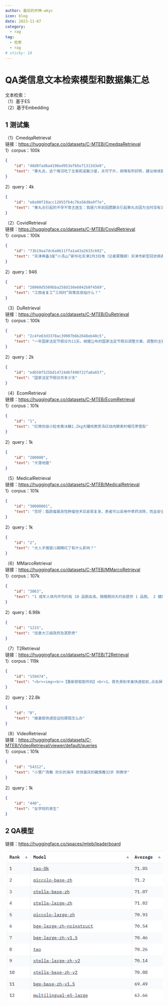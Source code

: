 ```yaml
---
author: 最后的开神-wkyc
icon: blog
date: 2023-11-07
category:
  - rag
tag:
  - 检索
  - rag
# sticky: 10
---
```


# QA类信息文本检索模型和数据集汇总
文本检索：  
（1）基于ES  
（2）基于Embedding
<!-- more -->
## 1 测试集
（1）CmedqaRetrieval  
链接：https://huggingface.co/datasets/C-MTEB/CmedqaRetrieval  
1）corpus：100k
```json
{
    "id": "48d8fad6a4196ed953efb5e71313d3e8",
    "text": "睾丸炎，这个情况吃了左氧和诺氟沙星，炎可宁片，病情有所好转，建议继续服用药物到症状消失后三天为止。这个情况在治疗时是不能吃辛辣刺激性的食物。"
}
```
2）query：4k
```json
{
    "id": "e6a90f19acc12055fb4c76a56d8a9f7e",
    "text": "睾丸炎引起的不孕不育王医生：我是六年前因腮腺炎引起睾丸炎因为当时没有治疗好。现在睾丸还会痛，去年做过睾丸穿刺检查睾丸不产生精子。请问可以采用什么方式进行治疗？慢慢的能够恢复正常吗？希望你能给予答复，谢谢。"
}
```
（2）CovidRetrieval  
链接：https://huggingface.co/datasets/C-MTEB/CovidRetrieval  
1）corpus：100k
```json
{
    "id": "73b19aa7dc6a0611ffa1a43a2633c692",
    "text": "天津再备3座“小汤山”新华社天津2月3日电（记者栗雅婷）天津市新型冠状病毒感染的肺炎疫情防控工作指挥部3日决定，除海河医院外，天津市海滨人民医院、天津医科大学总医院空港医院、天津市津南医院（新址）也将作为收治新型冠状病毒感染的肺炎患者定点医院，4家医院累计床位将达到2130张。截至2月3日10时，天津市共确诊新型冠状病毒感染的肺炎病例56例，而素有“天津小汤山”之称的海河医院共有床位600张。本着有备无患的原则，天津市防控指挥部决定再备3座“小汤山”。其中，天津医科大学总医院空港医院预留床位500张，天津市海滨人民医院预留床位500张，天津市津南医院（新址）预留床位530张。"
}
```
2）query：946
```json
{
    "id": "20960d5509bba258d150e6042b0f4589",
    "text": "江西省复工“三同时”政策具体指什么？"
}
```
（3）DuRetrieval  
链接：https://huggingface.co/datasets/C-MTEB/DuRetrieval  
1）corpus：100k
```json
{
    "id": "2c4fe63d3378ac39907b6b2648eb40c5",
    "text": "一年国家法定节假日为11天。根据公布的国家法定节假日调整方案，调整的主要内容包括：元旦放假1天不变；春节放假3天，放假时间为农历正月初一、初二、初三；“五一”国际劳动节1天不变；“十一”国庆节放假3天；清明节、端午节、中秋节增设为国家法定节假日，各放假1天(农历节日如遇闰月，以第一个月为休假日)。3、允许周末上移下错，与法定节假日形成连休。"
}
```
2）query：2k
```json
{
    "id": "edb58f525bd14724d6f490722fa8a657",
    "text": "国家法定节假日共多少天"
}
```
（4）EcomRetrieval  
链接：https://huggingface.co/datasets/C-MTEB/EcomRetrieval  
1）corpus：101k
```json
{
    "id": "1",
    "text": "红棉优级小粒老黄冰糖1.2kg大罐炖煮煲汤红烧肉酵素柠檬花茶雪梨"
}
```
2）query：1k
```json
{
    "id": "200000",
    "text": "大落地窗"
}
```
（5）MedicalRetrieval  
链接：https://huggingface.co/datasets/C-MTEB/MedicalRetrieval  
1）corpus：101k
```json
{
    "id": "30000001",
    "text": "您好：脂肪瘤属良性肿瘤但术后容易复发，患者可以采用中草药消除，而且安全，不会对身体产生任何的伤害及毒副作用，治愈的希望也是比较大的。"
}
```
2）query：1k
```json
{
    "id": "2",
    "text": "大人手搜婴儿眼睛红了有什么影响？"
}
```
（6）MMarcoRetrieval  
链接：https://huggingface.co/datasets/C-MTEB/MMarcoRetrieval  
1）corpus：107k
```json
{
    "id": "3863",
    "text": "1 成年人体内平均约有 10 品脱血液。捐赠期间大约会提供 1 品脱。 2 健康捐献者可以每 56 天捐献一次红细胞，或每 112 天捐献双倍红细胞。一个健康的捐献者可能会相隔 7 天捐献血小板，但每年最多捐献 24 次。"
}
```
2）query：6.98k
```json
{
    "id": "1215",
    "text": "加拿大三级政府及其职责"
}
```
（7）T2Retrieval  
链接：https://huggingface.co/datasets/C-MTEB/T2Retrieval  
1）corpus：119k
```json
{
    "id": "159474",
    "text": "<br><img><br>【重新获取取件码】<br>1、首先来到丰巢快递柜前,点击屏幕上的【取快递】;<br><img><br>2、然后选择取件码取件;<br><img><br>3、在输入取件码的右下方,有一个【忘记取件码】,点击;<br><img><br>4、然后输入快递使用的手机号码,点击“获取验证码”,验证码输入后,点击【下一步】;<br><img><br>5、可以看到当前柜机中存放的快递信息,点击右上角的【取件】,将快递取出即可。<br><img>"
}
```
2）query：22.8k
```json
{
    "id": "0",
    "text": "蜂巢取快递验证码摁错怎么办"
}
```
（8）VideoRetrieval  
链接：https://huggingface.co/datasets/C-MTEB/VideoRetrieval/viewer/default/queries  
1）corpus：101k
```json
{
    "id": "54312",
    "text": "小慧广场舞 欢乐的海洋 欢快喜庆的藏族舞32步 附教学"
}
```
2）query：1k
```json
{
    "id": "440",
    "text": "女学校的男生"
}
```
## 2 QA模型
链接：https://huggingface.co/spaces/mteb/leaderboard  

![示意图](/assets/images/rag/information_retrieve.png "图2.1 信息检索QA模型榜单")
